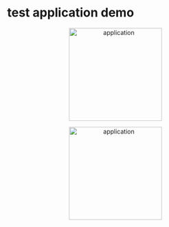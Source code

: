 # test application demo
<p align="center">
  <img src="https://i.imgur.com/TWonQgd.png" alt="application" width="216" />
</p>
<p align="center">
  <img src="https://i.imgur.com/okd480p.png" alt="application" width="216" />
</p>
